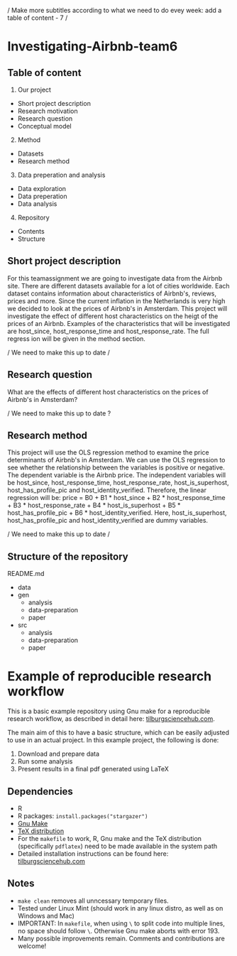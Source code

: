 / Make more subtitles according to what we need to do evey week: add a table of content - 7 /




# Investigating-Airbnb-team6

## Table of content
1. Our project
- Short project description
- Research motivation
- Research question
- Conceptual model

2. Method
- Datasets
- Research method

3. Data preperation and analysis
- Data exploration
- Data preperation
- Data analysis

4. Repository
- Contents
- Structure


## Short project description 
For this teamassignment we are going to investigate data from the Airbnb site. There are different datasets available for a lot of cities worldwide. Each dataset contains information about characteristics of Airbnb's, reviews, prices and more. Since the current inflation in the Netherlands is very high we decided to look at the prices of Airbnb's in Amsterdam. This project will investigate the effect of different host characteristics on the heigt of the prices of an Airbnb. Examples of the characteristics that will be investigated are host_since, host_response_time and host_response_rate. The full regress
ion will be given in the method section.

/ We need to make this up to date /

## Research question
What are the effects of different host characteristics on the prices of Airbnb's in Amsterdam?

/ We need to make this up to date ?

## Research method
This project will use the OLS regression method to examine the price determinants of Airbnb's in Amsterdam. We can use the OLS regression to see whether the relationship between the variables is positive or negative. The dependent variable is the Airbnb price. The independent variables will be host_since, host_response_time, host_response_rate, host_is_superhost, host_has_profile_pic and host_identity_verified. Therefore, the linear regression will be:
price = B0 + B1 * host_since + B2 * host_response_time + B3 * host_response_rate + B4 * host_is_superhost + B5 * host_has_profile_pic + B6 * host_identity_verified. Here, host_is_superhost, host_has_profile_pic and host_identity_verified are dummy variables.

/ We need to make this up to date / 

## Structure of the repository
README.md
- data
- gen 
  * analysis
  * data-preparation
  * paper
- src
  * analysis
  * data-preparation
  * paper


# Example of reproducible research workflow 

This is a basic example repository using Gnu make for a reproducible research workflow, as described in detail here: [tilburgsciencehub.com](http://tilburgsciencehub.com/). 

The main aim of this to have a basic structure, which can be easily adjusted to use in an actual project.  In this example project, the following is done: 
1. Download and prepare data
2. Run some analysis
3. Present results in a final pdf generated using LaTeX

## Dependencies
- R 
- R packages: `install.packages("stargazer")`
- [Gnu Make](https://tilburgsciencehub.com/get/make) 
- [TeX distribution](https://tilburgsciencehub.com/get/latex/?utm_campaign=referral-short)
- For the `makefile` to work, R, Gnu make and the TeX distribution (specifically `pdflatex`) need to be made available in the system path 
- Detailed installation instructions can be found here: [tilburgsciencehub.com](http://tilburgsciencehub.com/)


## Notes
- `make clean` removes all unncessary temporary files. 
- Tested under Linux Mint (should work in any linux distro, as well as on Windows and Mac) 
- IMPORTANT: In `makefile`, when using `\` to split code into multiple lines, no space should follow `\`. Otherwise Gnu make aborts with error 193. 
- Many possible improvements remain. Comments and contributions are welcome!
